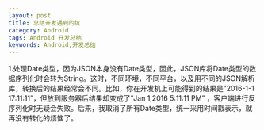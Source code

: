 ```yaml
---
layout: post
title: 总结开发遇到的坑
category: Android
tags: Android 开发总结
keywords: Android,开发总结
---
```


1.处理Date类型，因为JSON本身没有Date类型，因此，JSON库将Date类型的数据序列化时会转为String。这时，不同环境，不同平台，以及用不同的JSON解析库，转换后的结果经常会不同。比如，你在开发机上可能得到的结果是”2016-1-1 17:11:11”，但放到服务器后结果却变成了“Jan 1,2016 5:11:11 PM” ，客户端进行反序列化时无疑会失败。后来，我取消了所有Date类型，统一采用时间戳表示，就再没有转化的烦恼了。
